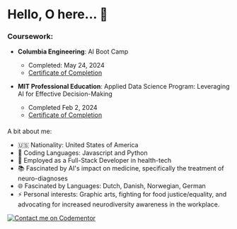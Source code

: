 # Hello, O here...  👋

### Coursework:
- **Columbia Engineering**: AI Boot Camp
  - Completed: May 24, 2024
  - [Certificate of Completion](https://columbia.credential.getsmarter.com/b902653f-bac0-45af-88d2-8a96bee245fd#gs.db581z)
    
- **MIT Professional Education**: Applied Data Science Program: Leveraging AI for Effective Decision-Making
  - Completed Feb 2, 2024
  - [Certificate of Completion](https://credentials.professional.mit.edu/20a50f32-d7f7-443a-ab01-9231943c4de7)
  

####
A bit about me:

-  🇺🇸 Nationality: United States of America
- 🔭 Coding Languages: Javascript and Python
- 🌱 Employed as a Full-Stack Developer in health-tech
- :books: Fascinated by AI's impact on medicine, specifically the treatment of neuro-diagnoses
- :globe_with_meridians: Fascinated by Languages: Dutch, Danish, Norwegian, German
- ⚡ Personal interests: Graphic arts, fighting for food justice/equality, and advocating for increased neurodiversity awareness in the workplace.


[![Contact me on Codementor](https://www.codementor.io/m-badges/oigwefrx/find-me-on-cm-b.svg)](https://www.codementor.io/@oigwefrx?refer=badge)





<!--
**osita-igwe/osita-igwe** is a ✨ _special_ ✨ repository because its `README.md` (this file) appears on your GitHub profile.

Here are some ideas to get you started:

-  I’m currently working on ...
- 🌱 I’m currently learning ...
- 👯 I’m looking to collaborate on ...
- 🤔 I’m looking for help with ...
- 💬 Ask me about ...
- 📫 How to reach me: ...
- 😄 Pronouns: ...
-  Fun fact: ...
-->
